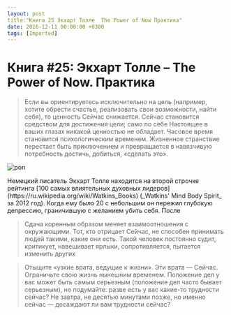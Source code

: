 ```yaml
---
layout: post
title:"Книга 25 Экхарт Толле  The Power of Now Практика"
date: 2016-12-11 00:00:00 +0300
tags: [Imported]
---
```

# Книга #25: Экхарт Толле – The Power of Now. Практика

> Если вы ориентируетесь исключительно на цель (например, хотите обрести счастье, реализовать свои возможности, найти себя), то ценность Сейчас снижается. Сейчас становится средством для достижения цели; само по себе Настоящее в ваших глазах никакой ценностью не обладает. Часовое время становится психологическим временем. Жизненное странствие перестает быть приключением и превращается в навязчивую потребность достичь, добиться, «сделать это».

![pon](https://vlaim.s3.amazonaws.com/uploads/2016/12/pon.jpeg)

<div class="bm-quote-content-text">Немецкий писатель Экхарт Толле находится на второй строчке рейтинга [100 самых влиятельных духовных лидеров](https://ru.wikipedia.org/wiki/Watkins_Books) (_Watkins' Mind Body Spirit_ за 2012 год). Когда ему было 20 с небольшим он пережил глубокую депрессию, граничившую с желанием убить себя. После</div>

<div class="bm-quote-content-text"></div>

> <div class="bm-quote-content-text">
> 
> <div class="bm-quote-content-text">Сдача коренным образом меняет взаимоотношения с окружающими. Тот, кто отрицает Сейчас, не способен принимать людей такими, какие они есть. Такой человек постоянно судит, критикует, навешивает ярлыки, сопротивляется, пытается изменить других</div>
> 
> </div>

> <div class="bm-quote-content-text">Отыщите «узкие врата, ведущие к жизни». Эти врата — Сейчас. Ограничьте свою жизнь нынешним временем. Положение дел у вас может быть самым серьезным (положение дел часто бывает серьезным), но подумайте: разве есть у вас какие-то трудности сейчас? Не завтра, не десятью минутами позже, но именно сейчас — досаждают ли вам трудности сейчас?</div>